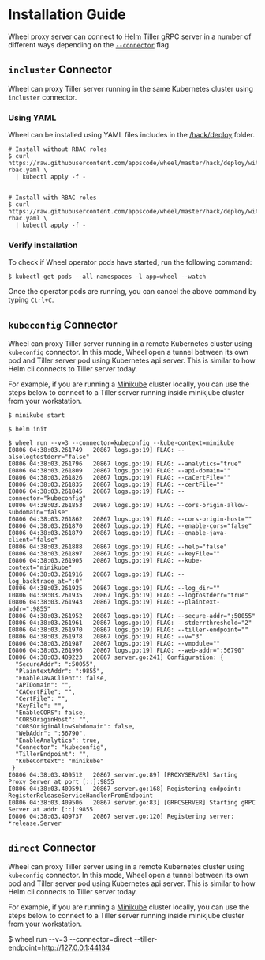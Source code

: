 # Installation Guide

Wheel proxy server can connect to [Helm](https://github.com/kubernetes/helm) Tiller gRPC server in a number of different ways depending on the [`--connector`](/docs/reference/wheel_run.md) flag.


## `incluster` Connector
Wheel can proxy Tiller server running in the same Kubernetes cluster using `incluster` connector.

### Using YAML
Wheel can be installed using YAML files includes in the [/hack/deploy](/hack/deploy) folder.

```console
# Install without RBAC roles
$ curl https://raw.githubusercontent.com/appscode/wheel/master/hack/deploy/without-rbac.yaml \
  | kubectl apply -f -


# Install with RBAC roles
$ curl https://raw.githubusercontent.com/appscode/wheel/master/hack/deploy/with-rbac.yaml \
  | kubectl apply -f -
```

### Verify installation
To check if Wheel operator pods have started, run the following command:
```console
$ kubectl get pods --all-namespaces -l app=wheel --watch
```

Once the operator pods are running, you can cancel the above command by typing `Ctrl+C`.


## `kubeconfig` Connector
Wheel can proxy Tiller server running in a remote Kubernetes cluster using `kubeconfig` connector. In this mode, Wheel open a tunnel between its own pod and Tiller server pod using Kubernetes api server. This is similar to how Helm cli connects to Tiller server today.

For example, if you are running a [Minikube](https://github.com/kubernetes/minikube) cluster locally, you can use the steps below to connect to a Tiller server running inside minikjube cluster from your workstation.

```console
$ minikube start

$ helm init

$ wheel run --v=3 --connector=kubeconfig --kube-context=minikube
I0806 04:38:03.261749   20867 logs.go:19] FLAG: --alsologtostderr="false"
I0806 04:38:03.261796   20867 logs.go:19] FLAG: --analytics="true"
I0806 04:38:03.261809   20867 logs.go:19] FLAG: --api-domain=""
I0806 04:38:03.261826   20867 logs.go:19] FLAG: --caCertFile=""
I0806 04:38:03.261835   20867 logs.go:19] FLAG: --certFile=""
I0806 04:38:03.261845   20867 logs.go:19] FLAG: --connector="kubeconfig"
I0806 04:38:03.261853   20867 logs.go:19] FLAG: --cors-origin-allow-subdomain="false"
I0806 04:38:03.261862   20867 logs.go:19] FLAG: --cors-origin-host=""
I0806 04:38:03.261870   20867 logs.go:19] FLAG: --enable-cors="false"
I0806 04:38:03.261879   20867 logs.go:19] FLAG: --enable-java-client="false"
I0806 04:38:03.261888   20867 logs.go:19] FLAG: --help="false"
I0806 04:38:03.261897   20867 logs.go:19] FLAG: --keyFile=""
I0806 04:38:03.261905   20867 logs.go:19] FLAG: --kube-context="minikube"
I0806 04:38:03.261916   20867 logs.go:19] FLAG: --log_backtrace_at=":0"
I0806 04:38:03.261925   20867 logs.go:19] FLAG: --log_dir=""
I0806 04:38:03.261935   20867 logs.go:19] FLAG: --logtostderr="true"
I0806 04:38:03.261943   20867 logs.go:19] FLAG: --plaintext-addr=":9855"
I0806 04:38:03.261952   20867 logs.go:19] FLAG: --secure-addr=":50055"
I0806 04:38:03.261961   20867 logs.go:19] FLAG: --stderrthreshold="2"
I0806 04:38:03.261970   20867 logs.go:19] FLAG: --tiller-endpoint=""
I0806 04:38:03.261978   20867 logs.go:19] FLAG: --v="3"
I0806 04:38:03.261987   20867 logs.go:19] FLAG: --vmodule=""
I0806 04:38:03.261996   20867 logs.go:19] FLAG: --web-addr=":56790"
I0806 04:38:03.409223   20867 server.go:241] Configuration: {
  "SecureAddr": ":50055",
  "PlaintextAddr": ":9855",
  "EnableJavaClient": false,
  "APIDomain": "",
  "CACertFile": "",
  "CertFile": "",
  "KeyFile": "",
  "EnableCORS": false,
  "CORSOriginHost": "",
  "CORSOriginAllowSubdomain": false,
  "WebAddr": ":56790",
  "EnableAnalytics": true,
  "Connector": "kubeconfig",
  "TillerEndpoint": "",
  "KubeContext": "minikube"
 }
I0806 04:38:03.409512   20867 server.go:89] [PROXYSERVER] Sarting Proxy Server at port [::]:9855
I0806 04:38:03.409591   20867 server.go:168] Registering endpoint: RegisterReleaseServiceHandlerFromEndpoint
I0806 04:38:03.409506   20867 server.go:83] [GRPCSERVER] Starting gRPC Server at addr [::]:9855
I0806 04:38:03.409737   20867 server.go:120] Registering server: *release.Server
```

## `direct` Connector
Wheel can proxy Tiller server using in a remote Kubernetes cluster using `kubeconfig` connector. In this mode, Wheel open a tunnel between its own pod and Tiller server pod using Kubernetes api server. This is similar to how Helm cli connects to Tiller server today.

For example, if you are running a [Minikube](https://github.com/kubernetes/minikube) cluster locally, you can use the steps below to connect to a Tiller server running inside minikjube cluster from your workstation.

$ wheel run --v=3 --connector=direct --tiller-endpoint=http://127.0.0.1:44134